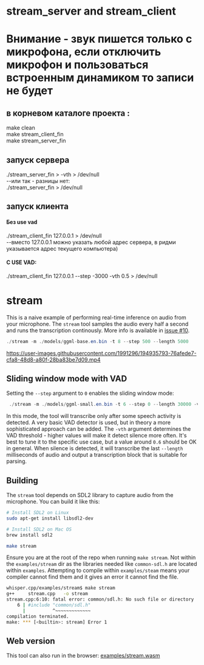 # stream_server and stream_client  
# Внимание - звук пишется только с микрофона, если отключить микрофон и пользоваться встроенным динамиком то записи не будет  
## в корневом каталоге проекта :  
make clean  
make stream_client_fin  
make stream_server_fin  

## запуск сервера  
./stream_server_fin > -vth > /dev/null     
--или так - разницы нет:    
./stream_server_fin > /dev/null    


## запуск клиента   
#### Без use vad  
./stream_client_fin 127.0.0.1 > /dev/null   
--вместо 127.0.0.1 можно указать любой адрес сервера, в ридми указывается адрес текущего компьютера)  
#### С USE VAD:  
./stream_client_fin 127.0.0.1 --step -3000 -vth 0.5 > /dev/null
  






# stream

This is a naive example of performing real-time inference on audio from your microphone.
The `stream` tool samples the audio every half a second and runs the transcription continously.
More info is available in [issue #10](https://github.com/ggerganov/whisper.cpp/issues/10).

```java
./stream -m ./models/ggml-base.en.bin -t 8 --step 500 --length 5000
```

https://user-images.githubusercontent.com/1991296/194935793-76afede7-cfa8-48d8-a80f-28ba83be7d09.mp4

## Sliding window mode with VAD

Setting the `--step` argument to `0` enables the sliding window mode:

```java
 ./stream -m ./models/ggml-small.en.bin -t 6 --step 0 --length 30000 -vth 0.6
```

In this mode, the tool will transcribe only after some speech activity is detected. A very
basic VAD detector is used, but in theory a more sophisticated approach can be added. The
`-vth` argument determines the VAD threshold - higher values will make it detect silence more often.
It's best to tune it to the specific use case, but a value around `0.6` should be OK in general.
When silence is detected, it will transcribe the last `--length` milliseconds of audio and output
a transcription block that is suitable for parsing.

## Building

The `stream` tool depends on SDL2 library to capture audio from the microphone. You can build it like this:

```bash
# Install SDL2 on Linux
sudo apt-get install libsdl2-dev

# Install SDL2 on Mac OS
brew install sdl2

make stream
```

Ensure you are at the root of the repo when running `make stream`.  Not within the `examples/stream` dir
as the libraries needed like `common-sdl.h` are located within `examples`.  Attempting to compile within
`examples/steam` means your compiler cannot find them and it gives an error it cannot find the file.

```bash
whisper.cpp/examples/stream$ make stream
g++     stream.cpp   -o stream
stream.cpp:6:10: fatal error: common/sdl.h: No such file or directory
    6 | #include "common/sdl.h"
      |          ^~~~~~~~~~~~~~
compilation terminated.
make: *** [<builtin>: stream] Error 1
```

## Web version

This tool can also run in the browser: [examples/stream.wasm](/examples/stream.wasm)

